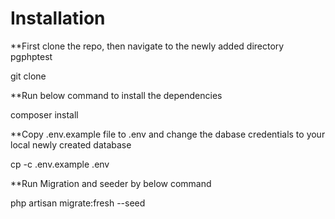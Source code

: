 # Installation
**First clone the repo, then navigate to the newly added directory pgphptest

git clone 

**Run below command to install the dependencies

composer install

**Copy .env.example file to .env and change the dabase credentials to your local newly created database

cp -c .env.example .env

**Run Migration and seeder by below command

php artisan migrate:fresh --seed
